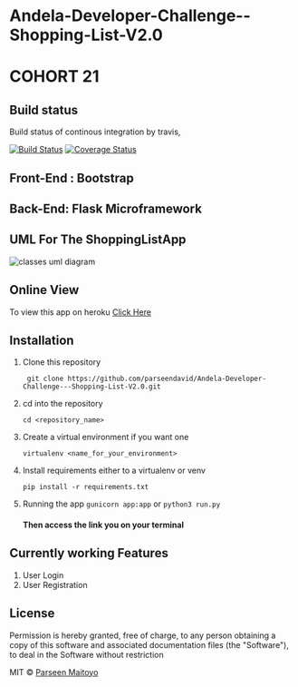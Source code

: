 # Andela-Developer-Challenge--Shopping-List-V2.0
# COHORT 21

## Build status
Build status of continous integration by travis,

[![Build Status](https://travis-ci.org/parseendavid/Andela-Developer-Challenge---Shopping-List-V2.0.svg?branch=ch-creating-and-integrating-flask-2098487)](https://travis-ci.org/parseendavid/Andela-Developer-Challenge---Shopping-List-V2.0) [![Coverage Status](https://coveralls.io/repos/github/parseendavid/Andela-Developer-Challenge---Shopping-List-V2.0/badge.svg)](https://coveralls.io/github/parseendavid/Andela-Developer-Challenge---Shopping-List-V2.0)
## Front-End : Bootstrap
## Back-End: Flask Microframework

## UML For The ShoppingListApp

![classes uml diagram](https://github.com/parseendavid/Andela-Developer-Challenge---Shopping-List-V2.0/raw/master/uml_diagrams/pages.png)

## Online View
To view this app on heroku [Click Here](https://shopping-list-app-c21-parseen.herokuapp.com/)
## Installation
1. Clone this repository

	` git clone https://github.com/parseendavid/Andela-Developer-Challenge---Shopping-List-V2.0.git`

2. cd into the repository
    
    `cd <repository_name>`
3. Create a virtual environment if you want one
	
	`virtualenv <name_for_your_environment>`
4. Install requirements either to a virtualenv or venv
    	
	`pip install -r requirements.txt`

5. Running the app
    `gunicorn app:app` or `python3 run.py`
    #### Then access the link you on your terminal 

## Currently working Features

1. User Login
2. User Registration 

## License
Permission is hereby granted, free of charge, to any person obtaining a copy
of this software and associated documentation files (the "Software"), to deal
in the Software without restriction

MIT © [Parseen Maitoyo]()
